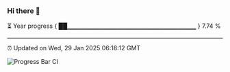 ### Hi there 👋

⏳ Year progress { ██▁▁▁▁▁▁▁▁▁▁▁▁▁▁▁▁▁▁▁▁▁▁▁▁▁▁▁▁ } 7.74 %

---

⏰ Updated on Wed, 29 Jan 2025 06:18:12 GMT

![Progress Bar CI](https://github.com/liununu/liununu/workflows/Progress%20Bar%20CI/badge.svg)
